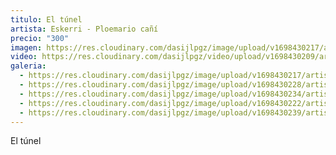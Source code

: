 ```yaml
---
titulo: El túnel
artista: Eskerri - Ploemario cañí
precio: "300"
imagen: https://res.cloudinary.com/dasijlpgz/image/upload/v1698430217/artistas/Eskerri%20-%20Ploemario%20ca%C3%B1%C3%AD/20_El%20t%C3%BAnel/P1070465.jpg
video: https://res.cloudinary.com/dasijlpgz/video/upload/v1698430209/artistas/Eskerri%20-%20Ploemario%20ca%C3%B1%C3%AD/20_El%20t%C3%BAnel/Sin_t%C3%ADtulo_1.mp4
galeria:
  - https://res.cloudinary.com/dasijlpgz/image/upload/v1698430217/artistas/Eskerri%20-%20Ploemario%20ca%C3%B1%C3%AD/20_El%20t%C3%BAnel/P1070465.jpg
  - https://res.cloudinary.com/dasijlpgz/image/upload/v1698430228/artistas/Eskerri%20-%20Ploemario%20ca%C3%B1%C3%AD/20_El%20t%C3%BAnel/P1070469.jpg
  - https://res.cloudinary.com/dasijlpgz/image/upload/v1698430234/artistas/Eskerri%20-%20Ploemario%20ca%C3%B1%C3%AD/20_El%20t%C3%BAnel/P1070471.jpg
  - https://res.cloudinary.com/dasijlpgz/image/upload/v1698430222/artistas/Eskerri%20-%20Ploemario%20ca%C3%B1%C3%AD/20_El%20t%C3%BAnel/P1070468.jpg
  - https://res.cloudinary.com/dasijlpgz/image/upload/v1698430239/artistas/Eskerri%20-%20Ploemario%20ca%C3%B1%C3%AD/20_El%20t%C3%BAnel/P1070473.jpg
---
```

El túnel